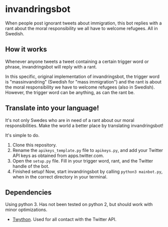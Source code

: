 # invandringsbot
When people post ignorant tweets about immigration, this bot replies with a rant about the moral responsibility we all have to welcome refugees. All in Swedish.

## How it works

Whenever anyone tweets a tweet containing a certain trigger word or phrase, invandringsbot will reply with a rant.

In this specific, original implementation of invandringsbot, the trigger word is "massinvandring" (Swedish for "mass immigration") and the rant is about the moral responsibility we have to welcome refugees (also in Swedish). However, the trigger word can be anything, as can the rant be.

## Translate into your language!

It's not only Swedes who are in need of a rant about our moral responsibilities. Make the world a better place by translating invandringsbot!

It's simple to do.

1. Clone this repository.
2. Rename the `apikeys_template.py` file to `apikeys.py`, and add your Twitter API keys as obtained from apps.twitter.com.
3. Open the `setup.py` file. Fill in your trigger word, rant, and the Twitter handle of the bot.
4. Finished setup! Now, start invandringsbot by calling `python3 mainbot.py`, when in the correct directory in your terminal.

## Dependencies

Using python 3. Has not been tested on python 2, but should work with minor optimizations.

- [Twython](https://github.com/ryanmcgrath/twython). Used for all contact with the Twitter API.
